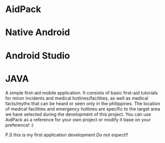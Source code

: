 # AidPack
# Native Android
# Android Studio
# JAVA

A simple first-aid mobile application. It consists of basic first-aid tutorials for minor incidents and medical hotlines/facilities, as well as medical facts/myths that can be heard or seen only in the philippines. The location of medical facilities and emergency hotlines are specific to the target area we have selected during the development of this project. You can use AidPack as a reference for your own project or modify it base on your preference! :) 

P.S this is my first application development *Do not expect!!*
